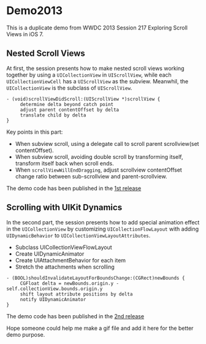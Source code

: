 # Demo2013
This is a duplicate demo from WWDC 2013 Session 217 Exploring Scroll Views in iOS 7.

## Nested Scroll Views

At first, the session presents how to make nested scroll views working together by using a `UICollectionView` in `UIScrollView`, while each `UICollectionViewCell` has a `UIScrollView` as the subview.
Meanwhil, the `UICollectionView` is the subclass of `UIScrollView`.

```
- (void)scrollViewDidScroll:(UIScrollView *)scrollView {
     determine delta beyond catch point
     adjust parent contentOffset by delta
     translate child by delta
}
```
Key points in this part:
- When subview scroll, using a delegate call to scroll parent scrollview(set contentOffset).
- When subview scroll, avoiding double scroll by transforming itself, transform itself back when scroll ends.
- When `scrollViewWillEndDragging`, adjust scrollview contentOffset change ratio between sub-scrollview and parent-scrollview.

The demo code has been published in the [1st release](https://github.com/antonio081014/Demo2013/releases/tag/V1.0)

## Scrolling with UIKit Dynamics

In the second part, the session presents how to add special animation effect in the `UICollectionView` by customizing `UICollectionFlowLayout` with adding `UIDynamicBehavior` to `UICollectionViewLayoutAttributes`.

- Subclass UICollectionViewFlowLayout
- Create UIDynamicAnimator
- Create UIAttachmentBehavior for each item 
- Stretch the attachments when scrolling

```
- (BOOL)shouldInvalidateLayoutForBoundsChange:(CGRect)newBounds {
     CGFloat delta = newBounds.origin.y - self.collectionView.bounds.origin.y
     shift layout attribute positions by delta
     notify UIDynamicAnimator
}
```
The demo code has been published in the [2nd release](https://github.com/antonio081014/Demo2013/releases/tag/V2.0)

Hope someone could help me make a gif file and add it here for the better demo purpose.
